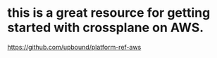 # this is a great resource for getting started with crossplane on AWS.

https://github.com/upbound/platform-ref-aws

